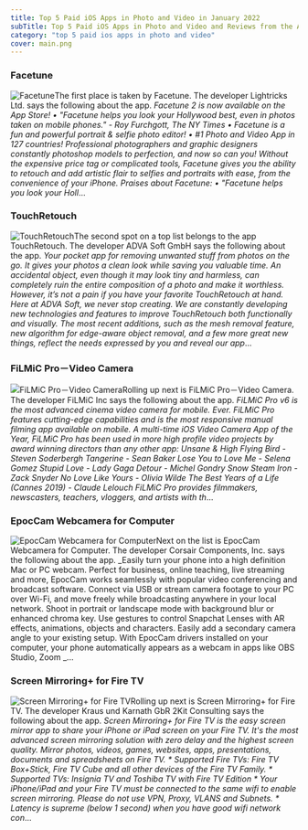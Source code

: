 ```yaml
---
title: Top 5 Paid iOS Apps in Photo and Video in January 2022
subTitle: Top 5 Paid iOS Apps in Photo and Video and Reviews from the AppStore in January 2022.
category: "top 5 paid ios apps in photo and video"
cover: main.png
---
```


### Facetune

![Facetune](https://is3-ssl.mzstatic.com/image/thumb/Purple124/v4/96/36/41/963641f7-44ee-84b7-73eb-831a899087e2/AppIcon-1x_U007emarketing-0-3-0-85-220.png/100x100bb.png)The first place is taken by Facetune. The developer Lightricks Ltd. says the following about the app. _Facetune 2 is now available on the App Store!  • "Facetune helps you look your Hollywood best, even in photos taken on mobile phones." - Roy Furchgott, The NY Times •  Facetune is a fun and powerful portrait & selfie photo editor! •  #1 Photo and Video App in 127 countries!                       Professional photographers and graphic designers constantly photoshop models to perfection, and now so can you! Without the expensive price tag or complicated tools, Facetune gives you the ability to retouch and add artistic flair to selfies and portraits with ease, from the convenience of your iPhone.  Praises about Facetune: • "Facetune helps you look your Holl_...

### TouchRetouch

![TouchRetouch](https://is2-ssl.mzstatic.com/image/thumb/Purple116/v4/03/ec/98/03ec98fd-7ecf-ba0d-7b38-cc993a3a2521/AppIconBasic-0-1x_U007emarketing-0-10-0-85-220.png/100x100bb.png)The second spot on a top list belongs to the app TouchRetouch. The developer ADVA Soft GmbH says the following about the app. _Your pocket app for removing unwanted stuff from photos on the go. It gives your photos a clean look while saving you valuable time.  An accidental object, even though it may look tiny and harmless, can completely ruin the entire composition of a photo and make it worthless. However, it’s not a pain if you have your favorite TouchRetouch at hand.  Here at ADVA Soft, we never stop creating. We are constantly developing new technologies and features to improve TouchRetouch both functionally and visually. The most recent additions, such as the mesh removal feature, new algorithm for edge-aware object removal, and a few more great new things, reflect the needs expressed by you and reveal our app_...

### FiLMiC Pro－Video Camera

![FiLMiC Pro－Video Camera](https://is5-ssl.mzstatic.com/image/thumb/Purple116/v4/0a/38/35/0a3835ca-7402-2a93-d49c-cc268c6e18e6/AppIcon-1x_U007emarketing-0-10-0-85-220.png/100x100bb.png)Rolling up next is FiLMiC Pro－Video Camera. The developer FiLMiC Inc says the following about the app. _FiLMiC Pro v6 is the most advanced cinema video camera for mobile. Ever. FiLMiC Pro features cutting-edge capabilities and is the most responsive manual filming app available on mobile.  A multi-time iOS Video Camera App of the Year, FiLMiC Pro has been used in more high profile video projects by award winning directors than any other app:  Unsane & High Flying Bird - Steven Soderbergh Tangerine - Sean Baker Lose You to Love Me - Selena Gomez  Stupid Love - Lady Gaga Detour - Michel Gondry Snow Steam Iron - Zack Snyder No Love Like Yours - Olivia Wilde The Best Years of a Life (Cannes 2019) - Claude Lelouch  FiLMiC Pro provides filmmakers, newscasters, teachers, vloggers, and artists with th_...

### EpocCam Webcamera for Computer

![EpocCam Webcamera for Computer](https://is1-ssl.mzstatic.com/image/thumb/Purple126/v4/6f/6e/28/6f6e2859-bef1-1e0a-1e1a-c63fc526c0f5/AppIcon_HD-1x_U007emarketing-0-10-0-85-220.png/100x100bb.png)Next on the list is EpocCam Webcamera for Computer. The developer Corsair Components, Inc. says the following about the app. _Easily turn your phone into a high definition Mac or PC webcam.  Perfect for business, online teaching, live streaming and more, EpocCam works seamlessly with popular video conferencing and broadcast software. Connect via USB or stream camera footage to your PC over Wi-Fi, and move freely while broadcasting anywhere in your local network.  Shoot in portrait or landscape mode with background blur or enhanced chroma key. Use gestures to control Snapchat Lenses with AR effects, animations, objects and characters. Easily add a secondary camera angle to your existing setup. With EpocCam drivers installed on your computer, your phone automatically appears as a webcam in apps like OBS Studio, Zoom _...

### Screen Mirroring+ for Fire TV

![Screen Mirroring+ for Fire TV](https://is1-ssl.mzstatic.com/image/thumb/Purple116/v4/57/ae/b3/57aeb378-fabc-ad97-b7e2-1c66afbabd30/AppIcon-0-0-1x_U007emarketing-0-0-0-6-0-0-sRGB-0-0-0-GLES2_U002c0-512MB-85-220-0-0.png/100x100bb.png)Rolling up next is Screen Mirroring+ for Fire TV. The developer Kraus und Karnath GbR 2Kit Consulting says the following about the app. _Screen Mirroring+ for Fire TV is the easy screen mirror app to share your iPhone or iPad screen on your Fire TV. It's the most advanced screen mirroring solution with zero delay and the highest screen quality.  Mirror photos, videos, games, websites, apps, presentations, documents and spreadsheets on Fire TV.  * Supported Fire TVs: Fire TV Box+Stick, Fire TV Cube and all other devices of the Fire TV Family.  * Supported TVs: Insignia TV and Toshiba TV with Fire TV Edition  * Your iPhone/iPad and your Fire TV must be connected to the same wifi to enable screen mirroring. Please do not use VPN, Proxy, VLANS and Subnets.  * Latency is supreme (below 1 second) when you have good wifi network con_...

